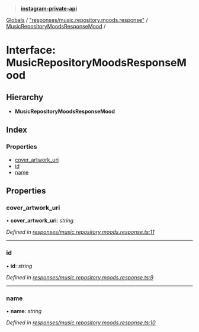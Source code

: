 > **[instagram-private-api](../README.md)**

[Globals](../README.md) / ["responses/music.repository.moods.response"](../modules/_responses_music_repository_moods_response_.md) / [MusicRepositoryMoodsResponseMood](_responses_music_repository_moods_response_.musicrepositorymoodsresponsemood.md) /

# Interface: MusicRepositoryMoodsResponseMood

## Hierarchy

* **MusicRepositoryMoodsResponseMood**

## Index

### Properties

* [cover_artwork_uri](_responses_music_repository_moods_response_.musicrepositorymoodsresponsemood.md#cover_artwork_uri)
* [id](_responses_music_repository_moods_response_.musicrepositorymoodsresponsemood.md#id)
* [name](_responses_music_repository_moods_response_.musicrepositorymoodsresponsemood.md#name)

## Properties

###  cover_artwork_uri

• **cover_artwork_uri**: *string*

*Defined in [responses/music.repository.moods.response.ts:11](https://github.com/dilame/instagram-private-api/blob/01eb399/src/responses/music.repository.moods.response.ts#L11)*

___

###  id

• **id**: *string*

*Defined in [responses/music.repository.moods.response.ts:9](https://github.com/dilame/instagram-private-api/blob/01eb399/src/responses/music.repository.moods.response.ts#L9)*

___

###  name

• **name**: *string*

*Defined in [responses/music.repository.moods.response.ts:10](https://github.com/dilame/instagram-private-api/blob/01eb399/src/responses/music.repository.moods.response.ts#L10)*
